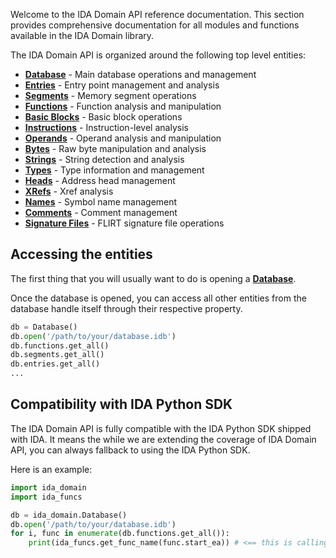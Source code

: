 Welcome to the IDA Domain API reference documentation. This section provides comprehensive documentation for all modules and functions available in the IDA Domain library.

The IDA Domain API is organized around the following top level entities:  

- **[Database](ref/database.md)** - Main database operations and management
- **[Entries](ref/entries.md)** - Entry point management and analysis
- **[Segments](ref/segments.md)** - Memory segment operations
- **[Functions](ref/functions.md)** - Function analysis and manipulation
- **[Basic Blocks](ref/basic_blocks.md)** - Basic block operations
- **[Instructions](ref/instructions.md)** - Instruction-level analysis
- **[Operands](ref/operands.md)** - Operand analysis and manipulation
- **[Bytes](ref/bytes.md)** - Raw byte manipulation and analysis
- **[Strings](ref/strings.md)** - String detection and analysis
- **[Types](ref/types.md)** - Type information and management
- **[Heads](ref/heads.md)** - Address head management
- **[XRefs](ref/xrefs.md)** - Xref analysis
- **[Names](ref/names.md)** - Symbol name management
- **[Comments](ref/comments.md)** - Comment management
- **[Signature Files](ref/signature_files.md)** - FLIRT signature file operations

## Accessing the entities 

The first thing that you will usually want to do is opening a **[Database](ref/database.md)**. 

Once the database is opened, you can access all other entities from the database handle itself through their respective property. 

```python 
db = Database()
db.open('/path/to/your/database.idb')
db.functions.get_all()
db.segments.get_all()
db.entries.get_all()
...
```

## Compatibility with IDA Python SDK

The IDA Domain API is fully compatible with the IDA Python SDK shipped with IDA. 
It means the while we are extending the coverage of IDA Domain API, you can always fallback to using the IDA Python SDK.

Here is an example: 

```python
import ida_domain 
import ida_funcs

db = ida_domain.Database()
db.open('/path/to/your/database.idb')
for i, func in enumerate(db.functions.get_all()):
    print(ida_funcs.get_func_name(func.start_ea)) # <== this is calling IDA Python SDK 
```


